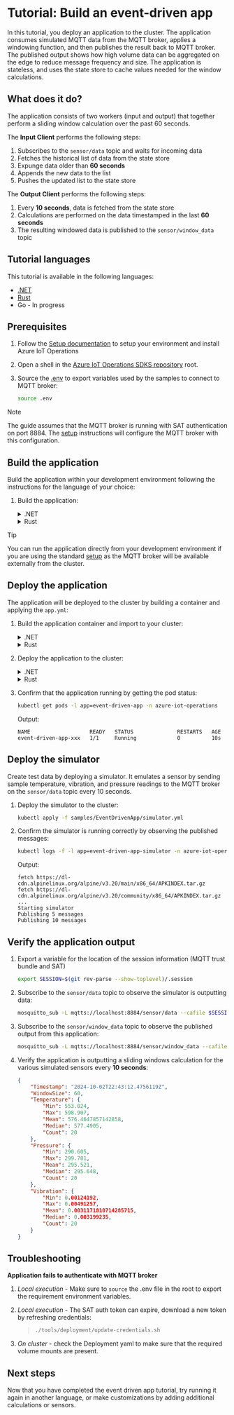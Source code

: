# Tutorial: Build an event-driven app

In this tutorial, you deploy an application to the cluster. The application consumes simulated MQTT data from the MQTT broker, applies a windowing function, and then publishes the result back to MQTT broker. The published output shows how high volume data can be aggregated on the edge to reduce message frequency and size. The application is stateless, and uses the state store to cache values needed for the window calculations.

## What does it do?

The application consists of two workers (input and output) that together perform a sliding window calculation over the past 60 seconds.

The **Input Client** performs the following steps:

1. Subscribes to the `sensor/data` topic and waits for incoming data
1. Fetches the historical list of data from the state store
1. Expunge data older than **60 seconds**
1. Appends the new data to the list
1. Pushes the updated list to the state store

The **Output Client** performs the following steps:

1. Every **10 seconds**, data is fetched from the state store
1. Calculations are performed on the data timestamped in the last **60 seconds**
1. The resulting windowed data is published to the `sensor/window_data` topic

## Tutorial languages

This tutorial is available in the following languages:

 * [.NET](/dotnet/samples/applications/EventDrivenApp)
 * [Rust](/rust/sample_applications/event_driven_app)
 * Go - In progress

## Prerequisites

1. Follow the [Setup documentation](/doc/setup.md) to setup your environment and install Azure IoT Operations

1. Open a shell in the [Azure IoT Operations SDKS repository](https://github.com/azure/iot-operations-sdks/) root.

1. Source the [.env](/.env) to export variables used by the samples to connect to MQTT broker:

    ```bash
    source .env
    ```

> [!NOTE]
> The guide assumes that the MQTT broker is running with SAT authentication on port 8884. The [setup](/doc/setup.md) instructions will configure the MQTT broker with this configuration.

## Build the application

Build the application within your development environment following the instructions for the language of your choice:

1. Build the application:

    <details>
    <summary>.NET</summary>

    ```bash
    dotnet build dotnet/samples/applications/EventDrivenApp
    ```
    </details>

    <details>
    <summary>Rust</summary>

    Rust contains separate applications for the input client and the output client.

    ```bash
    cd rust
    cargo build -p input_client -p output_client
    ```

    </details>

    <!-- <details>
    <summary>Go</summary>

    ```bash
    <TBD>
    ```
    </details> -->

> [!TIP]
> You can run the application directly from your development environment if you are using the standard [setup](/doc/setup.md) as the MQTT broker will be available externally from the cluster.

## Deploy the application

The application will be deployed to the cluster by building a container and applying the `app.yml`:

1. Build the application container and import to your cluster:

    <details>
    <summary>.NET</summary>

    ```bash
    cd dotnet/samples/applications/EventDrivenApp
    docker build -t event-driven-app .
    k3d image import event-driven-app
    ```
    </details>

    <details>
    <summary>Rust</summary>

    ```bash
    cd rust
    docker build -f sample_applications/event_driven_app/Dockerfile -t event-driven-app .
    k3d image import event-driven-app
    ```
    </details>

    <!-- <details>
    <summary>Go</summary>

    ```bash
    <TBD>
    ```
    </details> -->

1. Deploy the application to the cluster:

    <details>
    <summary>.NET</summary>

    ```bash
    kubectl apply -f dotnet/samples/applications/EventDrivenApp/app.yml
    ```
    </details>

    <details>
    <summary>Rust</summary>

    ```bash
    kubectl apply -f rust/sample_applications/event_driven_app/app.yml
    ```
    </details>

    <!-- <details>
    <summary>Go</summary>

    ```bash
    <TBD>
    ```
    </details> -->

1. Confirm that the application running by getting the pod status:

    ```bash
    kubectl get pods -l app=event-driven-app -n azure-iot-operations
    ```

    Output:
    ```output
    NAME                   READY   STATUS              RESTARTS   AGE
    event-driven-app-xxx   1/1     Running             0          10s
    ```

## Deploy the simulator

Create test data by deploying a simulator. It emulates a sensor by sending sample temperature, vibration, and pressure readings to the MQTT broker on the `sensor/data` topic every 10 seconds.

1. Deploy the simulator to the cluster:

    ```bash
    kubectl apply -f samples/EventDrivenApp/simulator.yml
    ```

1. Confirm the simulator is running correctly by observing the published messages:

    ```bash
    kubectl logs -f -l app=event-driven-app-simulator -n azure-iot-operations
    ```

    Output:

    ```output
    fetch https://dl-cdn.alpinelinux.org/alpine/v3.20/main/x86_64/APKINDEX.tar.gz
    fetch https://dl-cdn.alpinelinux.org/alpine/v3.20/community/x86_64/APKINDEX.tar.gz
    ...
    Starting simulator
    Publishing 5 messages
    Publishing 10 messages
    ```

## Verify the application output

1. Export a variable for the location of the session information (MQTT trust bundle and SAT)

    ```bash
    export SESSION=$(git rev-parse --show-toplevel)/.session
    ```

1. Subscribe to the `sensor/data` topic to observe the simulator is outputting data:

    ```bash
    mosquitto_sub -L mqtts://localhost:8884/sensor/data --cafile $SESSION/broker-ca.crt -D CONNECT authentication-method K8S-SAT -D CONNECT authentication-data $(cat $SESSION/token.txt)
    ```

1. Subscribe to the `sensor/window_data` topic to observe the published output from this application:

    ```bash
    mosquitto_sub -L mqtts://localhost:8884/sensor/window_data --cafile $SESSION/broker-ca.crt -D CONNECT authentication-method K8S-SAT -D CONNECT authentication-data $(cat $SESSION/token.txt)
    ```

1. Verify the application is outputting a sliding windows calculation for the various simulated sensors every **10 seconds**:

    ```json
    {
        "Timestamp": "2024-10-02T22:43:12.4756119Z",
        "WindowSize": 60,
        "Temperature": {
            "Min": 553.024,
            "Max": 598.907,
            "Mean": 576.4647857142858,
            "Median": 577.4905,
            "Count": 20
        },
        "Pressure": {
            "Min": 290.605,
            "Max": 299.781,
            "Mean": 295.521,
            "Median": 295.648,
            "Count": 20
        },
        "Vibration": {
            "Min": 0.00124192,
            "Max": 0.00491257,
            "Mean": 0.0031171810714285715,
            "Median": 0.003199235,
            "Count": 20
        }
    }
    ```

## Troubleshooting

**Application fails to authenticate with MQTT broker**

1. *Local execution* - Make sure to `source` the .env file in the root to export the requirement environment variables.
1. *Local execution* - The SAT auth token can expire, download a new token by refreshing credentials:

    > ```bash
    > ./tools/deployment/update-credentials.sh
    > ```

1. *On cluster* - check the Deployment yaml to make sure that the required volume mounts are present.

## Next steps

Now that you have completed the event driven app tutorial, try running it again in another language, or make customizations by adding additional calculations or sensors.
